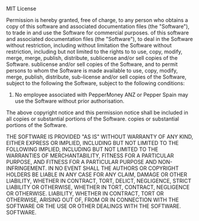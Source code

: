 MIT License


Permission is hereby granted, free of charge, to any person who obtains a copy of this software and associated documentation files (the "Software"), to trade in and use the Software for commercial purposes.
of this software and associated documentation files (the "Software"), to deal in the Software without restriction, including without limitation
the Software without restriction, including but not limited to the rights to
to use, copy, modify, merge, merge, publish, distribute, sublicense and/or sell copies of the Software.
sublicense and/or sell copies of the Software, and to permit persons to whom the Software is made available to use, copy, modify, merge, publish, distribute, sub-license and/or sell copies of the Software, subject to the following
the Software, subject to the following conditions:

1. No employee associated with PepperMoney ANZ or Pepper Spain may use the Software without prior authorisation. 

The above copyright notice and this permission notice shall be included in all copies or substantial portions of the Software.
copies or substantial portions of the Software.

THE SOFTWARE IS PROVIDED "AS IS" WITHOUT WARRANTY OF ANY KIND, EITHER EXPRESS OR IMPLIED, INCLUDING BUT NOT LIMITED TO THE FOLLOWING
IMPLIED, INCLUDING BUT NOT LIMITED TO THE WARRANTIES OF MERCHANTABILITY, FITNESS FOR A PARTICULAR PURPOSE, AND
FITNESS FOR A PARTICULAR PURPOSE AND NON-INFRINGEMENT. IN NO EVENT
SHALL THE AUTHORS OR COPYRIGHT HOLDERS BE LIABLE IN ANY CASE FOR ANY CLAIM, DAMAGE OR OTHER LIABILITY, WHETHER IN CONTRACT, TORT, DELICT, NEGLIGENCE, STRICT LIABILITY OR OTHERWISE, WHETHER IN TORT, CONTRACT, NEGLIGENCE OR OTHERWISE.
LIABILITY, WHETHER IN CONTRACT, TORT OR OTHERWISE, ARISING OUT OF,
FROM OR IN CONNECTION WITH THE SOFTWARE OR THE USE OR OTHER DEALINGS WITH THE SOFTWARE.
SOFTWARE.
